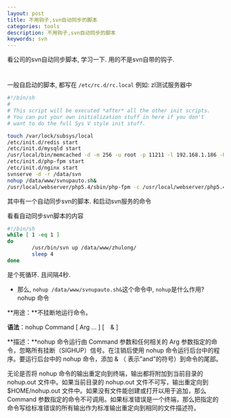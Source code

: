 ```yaml
---
layout: post
title: 不用钩子,svn自动同步的脚本
categories: tools
description: 不用钩子,svn自动同步的脚本
keywords: svn
---
```


看公司的svn自动同步脚本, 学习一下. 用的不是svn自带的钩子.

# 
一般自启动的脚本, 都写在 `/etc/rc.d/rc.local`
例如: zl测试服务器中

```bash
#!/bin/sh
#
# This script will be executed *after* all the other init scripts.
# You can put your own initialization stuff in here if you don't
# want to do the full Sys V style init stuff.

touch /var/lock/subsys/local
/etc/init.d/redis start
/etc/init.d/mysqld start
/usr/local/bin/memcached -d -m 256 -u root -p 11211 -l 192.168.1.186 -P /tmp/memcached.pid
/etc/init.d/php-fpm start
/etc/init.d/nginx start
svnserve -d -r /data/svn
nohup /data/www/svnupauto.sh&
/usr/local/webserver/php5.4/sbin/php-fpm -c /usr/local/webserver/php5.4/etc/php.ini -y /usr/local/webserver/php5.4/etc/php-fpm.conf
```

其中有一个自动同步svn的脚本. 和启动svn服务的命令

看看自动同步svn脚本的内容

```bash
#!/bin/sh
while [ 1 -eq 1 ]
do
        /usr/bin/svn up /data/www/zhulong/
        sleep 4
done
```

是个死循环. 且间隔4秒. 

* 那么, `nohup /data/www/svnupauto.sh&`这个命令中, `nohup`是什么作用?
nohup 命令

**用途：**不挂断地运行命令。

**语法**：nohup Command [ Arg … ] [　& ]

**描述：**nohup 命令运行由 Command 参数和任何相关的 Arg 参数指定的命令，忽略所有挂断（SIGHUP）信号。在注销后使用 nohup 命令运行后台中的程序。要运行后台中的 nohup 命令，添加 & （ 表示”and”的符号）到命令的尾部。

无论是否将 nohup 命令的输出重定向到终端，输出都将附加到当前目录的 nohup.out 文件中。如果当前目录的 nohup.out 文件不可写，输出重定向到 $HOME/nohup.out 文件中。如果没有文件能创建或打开以用于追加，那么 Command 参数指定的命令不可调用。如果标准错误是一个终端，那么把指定的命令写给标准错误的所有输出作为标准输出重定向到相同的文件描述符。







